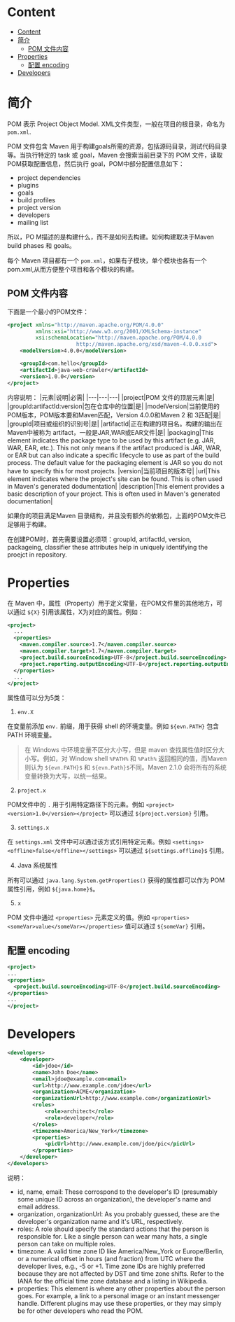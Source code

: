 # Content
- [Content](#content)
- [简介](#%e7%ae%80%e4%bb%8b)
  - [POM 文件内容](#pom-%e6%96%87%e4%bb%b6%e5%86%85%e5%ae%b9)
- [Properties](#properties)
  - [配置 encoding](#%e9%85%8d%e7%bd%ae-encoding)
- [Developers](#developers)

# 简介
POM 表示 Project Object Model. XML文件类型，一般在项目的根目录，命名为 `pom.xml`.

POM 文件包含 Maven 用于构建goals所需的资源，包括源码目录，测试代码目录等。当执行特定的 task 或 goal，Maven 会搜索当前目录下的 POM 文件，读取POM获取配置信息，然后执行 goal，POM中部分配置信息如下：
- project dependencies
- plugins
- goals
- build profiles
- project version
- developers
- mailing list

所以，PO M描述的是构建什么，而不是如何去构建。如何构建取决于Maven build phases 和 goals。

每个 Maven 项目都有一个 `pom.xml`，如果有子模块，单个模块也各有一个 pom.xml,从而方便整个项目和各个模块的构建。

## POM 文件内容
下面是一个最小的POM文件：
```xml
<project xmlns="http://maven.apache.org/POM/4.0.0"
         xmlns:xsi="http://www.w3.org/2001/XMLSchema-instance"
         xsi:schemaLocation="http://maven.apache.org/POM/4.0.0
                      http://maven.apache.org/xsd/maven-4.0.0.xsd">
    <modelVersion>4.0.0</modelVersion>

    <groupId>com.hello</groupId>
    <artifactId>java-web-crawler</artifactId>
    <version>1.0.0</version>
</project>
```

内容说明：
|元素|说明|必需|
|---|---|---|
|project|POM 文件的顶层元素|是|
|groupId:artifactId:version|包在仓库中的位置|是|
|modelVersion|当前使用的POM版本，POM版本要和Maven匹配，Version 4.0.0和Maven 2 和 3匹配|是|
|groupId|项目或组织的识别号|是|
|artifactId|正在构建的项目名。构建的输出在Maven中被称为 artifact，一般是JAR,WAR或EAR文件|是|
|packaging|This element indicates the package type to be used by this artifact (e.g. JAR, WAR, EAR, etc.). This not only means if the artifact produced is JAR, WAR, or EAR but can also indicate a specific lifecycle to use as part of the build process. The default value for the packaging element is JAR so you do not have to specify this for most projects.
|version|当前项目的版本号|
|url|This element indicates where the project's site can be found. This is often used in Maven's generated dodumentation|
|description|This element provides a basic description of your project. This is often used in Maven's generated documentation|

如果你的项目满足Maven 目录结构，并且没有额外的依赖包，上面的POM文件已足够用于构建。

在创建POM时，首先需要设置必须项：groupId, artifactId, version, packageing, classifier
these attributes help in uniquely identifying the proejct in repository.

# Properties
在 Maven 中，属性（Property）用于定义常量，在POM文件里的其他地方，可以通过 `${X}` 引用该属性，X为对应的属性。例如：

```xml
<project>
  ...
  <properties>
    <maven.compiler.source>1.7</maven.compiler.source>
    <maven.compiler.target>1.7</maven.compiler.target>
    <project.build.sourceEncoding>UTF-8</project.build.sourceEncoding>
    <project.reporting.outputEncoding>UTF-8</project.reporting.outputEncoding>
  </properties>
  ...
</project>
```

属性值可以分为5类：
1. `env.X` 

在变量前添加 `env.` 前缀，用于获得 shell 的环境变量。例如 `${evn.PATH}` 包含 PATH 环境变量。

> 在 Windows 中环境变量不区分大小写，但是 maven 查找属性值时区分大小写。例如，对 Window shell `%PATH%` 和 `%Path%` 返回相同的值，而Maven 则认为 `${evn.PATH}$` 和 `${evn.Path}$`不同。Maven 2.1.0 会将所有的系统变量转换为大写，以统一结果。

2. `project.x`

POM文件中的 `.` 用于引用特定路径下的元素。例如 `<project><version>1.0</version></project>` 可以通过 `${project.version}` 引用。

3. `settings.x`

在 `settings.xml` 文件中可以通过该方式引用特定元素。例如 `<settings><offline>false</offline></settings>` 可以通过 `${settings.offline}$` 引用。

4. Java 系统属性

所有可以通过 `java.lang.System.getProperties()` 获得的属性都可以作为 POM 属性引用，例如 `${java.home}$`。

5. `x`

POM 文件中通过 `<properties>` 元素定义的值。例如 `<properties><someVar>value</someVar></properties>` 值可以通过 `${someVar}` 引用。

## 配置 encoding
```xml
<project>
...
<properties>
  <project.build.sourceEncoding>UTF-8</project.build.sourceEncoding>
</properties>
...
</project>
```

# Developers
```xml
<developers>
	<developer>
		<id>jdoe</id>
		<name>John Doe</name>
		<email>jdoe@example.com<email>
		<url>http://www.example.com/jdoe</url>
		<organization>ACME</organization>
		<organizationUrl>http://www.example.com</organizationUrl>
		<roles>
			<role>architect</role>
			<role>developer</role>
		</roles>
		<timezone>America/New_York</timezone>
		<properties>
			<picUrl>http://www.example.com/jdoe/pic</picUrl>
		</properties>
	</developer>
</developers>
```
说明：
- id, name, email: These corrospond to the developer's ID (presumably some unique ID across an organization), the developer's name and email address.
- organization, organizationUrl: As you probably guessed, these are the developer's organization name and it's URL, respectively.
- roles: A role should specify the standard actions that the person is responsible for. Like a single person can wear many hats, a single person can take on multiple roles.
- timezone: A valid time zone ID like America/New_York or Europe/Berlin, or a numerical offset in hours (and fraction) from UTC where the developer lives, e.g., -5 or +1. Time zone IDs are highly preferred because they are not affected by DST and time zone shifts. Refer to the IANA for the official time zone database and a listing in Wikipedia.
- properties: This element is where any other properties about the person goes. For example, a link to a personal image or an instant messenger handle. Different plugins may use these properties, or they may simply be for other developers who read the POM.
